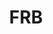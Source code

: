 ---
# This topic lives at
# https://digital.gov/topics/frb

slug: "frb"

# Topic Title
title: "FRB"

# description — keep it short and clear
summary: ""


# Weight
weight: 1

# For more information on managing topics,
# see https://github.com/GSA/digitalgov.gov/wiki
---